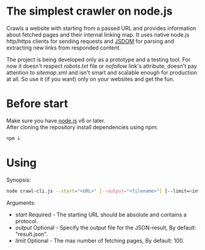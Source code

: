 # The simplest crawler on node.js
Crawls a website with starting from a passed URL and provides information about fetched pages and their internal linking map. It uses native node.js http/https clients for sending requests and [JSDOM](https://github.com/jsdom/jsdom) for parsing and extracting new links from responded content.
 
The project is being developed only as a prototype and a testing tool. For now it doesn't respect *robots.txt* file or *nofollow* link's attribute, doesn't pay attention to *sitemap.xml* and isn't smart and scalable enough for production at all. So use it (if you want) only on your websites and get the fun.

# Before start
Make sure you have [node.js](https://nodejs.org/en/download/) v6 or later.  
After cloning the repository install dependencies using npm:
```bash
npm i
```

# Using
Synopsis:
```bash
node crawl-cli.js --start="<URL>" [--output="<filename>"] [--limit=<int>]
```

Arguments:
- *start* Required - The starting URL should be absolute and contains a protocol.
- *output* Optional - Specify the output file for the JSON-result, By default: "result.json".
- *limit* Optional - The max number of fetching pages, By default: 100.
